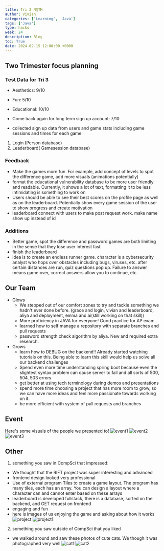 ```yaml
---
title: Tri 2 N@TM
author: Vivian
categories: ['Learning', 'Java']
tags: ['Java']
type: hacks
week: 24
description: Blog
toc: True
date: 2024-02-15 12:00:00 +0000
---
```



## Two Trimester focus planning

### Test Data for Tri 3
- Aesthetics: 9/10
- Fun: 5/10
- Educational: 10/10
- Come back again for long term sign up account: 7/10

- collected sign up data from users and game stats including game sessions and times for each game
1. Login (Person database)
2. Leaderboard( Gamesession database)

### Feedback
- Make the games more fun. For example, add concept of levels to spot the difference game, add more visuals (animations potentially)
- format the educational vulnerability database to be more user friendly and readable. Currently, it shows a lot of text, formatting it to be less intimidating is something to work on
- Users should be able to see their best scores on the profile page as well as on the leaderboard. Potentially show every game session of the user to show progress and create motivation
- leaderboard connect with users to make post request work. make name show up instead of id

### Additions
- Better game, spot the difference and password games are both limiting in the sense that they lose user interest fast
- finish the leaderboard
- idea is to create an endless runner game. character is a cybersecurity analyst who hops over obstacles including bugs, viruses, etc. after certain distances are run, quiz questions pop up. Failure to answer means game over, correct answers allow you to continue, etc.

## Our Team
- Glows
    - We stepped out of our comfort zones to try and tackle something we hadn't ever done before. (grace and login, vivian and leaderboard, aliya and deployment, emma and ai(still working on that skill))
    - More proficiency in JAVA for everyone! Good practice for AP exam
    - learned how to self manage a repository with separate branches and pull requests
    - password strength check algorithm by aliya. New and required extra research.
- Grows
    - learn how to DEBUG on the backend!! Already started watching tutorials on this. Being able to learn this skill would help us solve all our backend challenges
    - Spend even more time understanding spring boot because even the slightest syntax problem can cause server to fail and all sorts of 500, 504, 503 errors
    - get better at using tech terminology during demos and presentations
    - spend more time choosing a project that has more room to grow, so we can have more ideas and feel more passionate towards working on it. 
    - be more efficient with system of pull requests and branches

## Event
Here's some visuals of the people we presented to!
![event1](/assets/img/event1.jpg)
![event2](/assets/img/event2.jpg)
![event3](/assets/img/event3.jpg)

## Other
1. something you saw in CompSci that impressed:
- We thought that the RIFT project was super interesting and advanced
- frontend design looked very professional
- Use of external program Tiles to create a game layout. The program has many tiles, each has an array. You can design a layout where a character can and cannot enter based on these arrays
- leaderboard is developed fullstack, there is a database, sorted on the backend, and GET request on frontend
- engaging and fun
- here is images of us enjoying the game and asking about how it works
![project](/assets/img/project.jpg)
![project1](/assets/img/project1.jpg)


2. something you saw outside of CompSci that you liked
- we walked around and saw these photos of cute cats. We though it was photographed very well
![cat1](/assets/img/cat1.jpg)
![cat2](/assets/img/cat2.jpg)